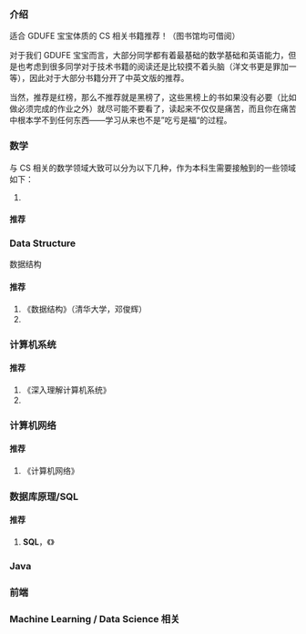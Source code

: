 ### 介绍

适合 GDUFE 宝宝体质的 CS 相关书籍推荐！（图书馆均可借阅）

对于我们 GDUFE 宝宝而言，大部分同学都有着最基础的数学基础和英语能力，但是也考虑到很多同学对于技术书籍的阅读还是比较摸不着头脑（洋文书更是罪加一等），因此对于大部分书籍分开了中英文版的推荐。

当然，推荐是红榜，那么不推荐就是黑榜了，这些黑榜上的书如果没有必要（比如做必须完成的作业之外）就尽可能不要看了，读起来不仅仅是痛苦，而且你在痛苦中根本学不到任何东西——学习从来也不是”吃亏是福“的过程。

### 数学

与 CS 相关的数学领域大致可以分为以下几种，作为本科生需要接触到的一些领域如下：

1. 

#### 推荐







### Data Structure

数据结构

#### 推荐

1. 《数据结构》（清华大学，邓俊辉）
2. 



### 计算机系统



#### 推荐

1. 《深入理解计算机系统》
2. 

### 计算机网络



#### 推荐

1. 《计算机网络》



### 数据库原理/SQL



#### 推荐

1. **SQL**，《》

### Java





### 前端





### Machine Learning / Data Science 相关



